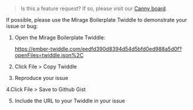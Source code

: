 > Is this a feature request? If so, please visit our [Canny board](https://ember-cli-mirage.canny.io/admin/board/feature-requests).

If possible, please use the Mirage Boilerplate Twiddle to demonstrate your issue or bug:

1. Open the Mirage Boilerplate Twiddle:

    https://ember-twiddle.com/eedfd390d8394d54d5bfd0ed988a5d0f?openFiles=twiddle.json%2C

2. Click File > Copy Twiddle

3. Reproduce your issue

4.Click File > Save to Github Gist

5. Include the URL to your Twiddle in your issue
